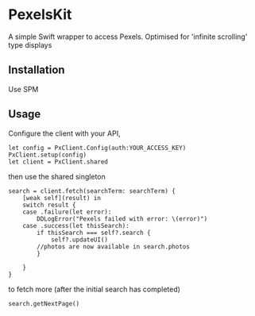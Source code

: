 # PexelsKit

A simple Swift wrapper to access Pexels.
Optimised for 'infinite scrolling' type displays

## Installation

Use SPM

## Usage

Configure the client with your API, 

	let config = PxClient.Config(auth:YOUR_ACCESS_KEY)
	PxClient.setup(config)
	let client = PxClient.shared

then use the shared singleton


	search = client.fetch(searchTerm: searchTerm) {
	    [weak self](result) in
	    switch result {
	    case .failure(let error):
	        DDLogError("Pexels failed with error: \(error)")
	    case .success(let thisSearch):
	        if thisSearch === self?.search {
	            self?.updateUI()
			//photos are now available in search.photos
	        }
	        
	    }
	}

to fetch more (after the initial search has completed)

	search.getNextPage()
